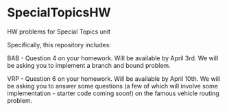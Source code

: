 # SpecialTopicsHW
HW problems for Special Topics unit

Specifically, this repository includes:

BAB - Question 4 on your homework. Will be available by April 3rd. We will be asking you to implement a branch and bound problem.

VRP - Question 6 on your homework. Will be available by April 10th. We will be asking you to answer some questions (a few of which will involve some implementation - starter code coming soon!) on the famous vehicle routing problem.
